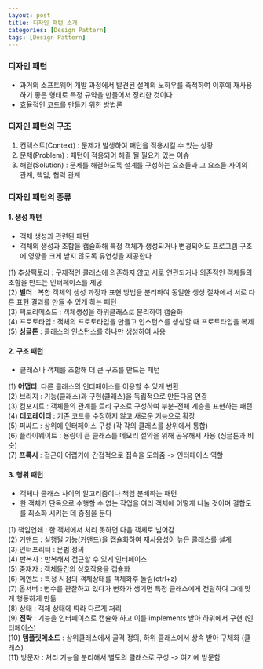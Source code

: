 ```yaml
---
layout: post
title: 디자인 패턴 소개
categories: [Design Pattern]
tags: [Design Pattern]
---
```


### 디자인 패턴
- 과거의 소프트웨어 개발 과정에서 발견된 설계의 노하우를 축적하여 이후에 재사용하기 좋은 형태로 특정 규약을 만들어서 정리한 것이다
- 효율적인 코드를 만들기 위한 방법론

### 디자인 패턴의 구조
1. 컨텍스트(Context) : 문제가 발생하여 패턴을 적용시킬 수 있는 상황
2. 문제(Problem) : 패턴이 적용되어 해결 될 필요가 있는 이슈
3. 해결(Solution) : 문제를 해결하도록 설계를 구성하는 요소들과 그 요소들 사이의 관계, 책임, 협력 관계

### 디자인 패턴의 종류
#### 1. 생성 패턴
- 객체 생성과 관련된 패턴
- 객체의 생성과 조합을 캡슐화해 특정 객체가 생성되거나 변경되어도 프로그램 구조에 영향을 크게 받지 않도록 유연성을 제공한다

(1) 추상팩토리 : 구제적인 클래스에 의존하지 않고 서로 연관되거나 의존적인 객체들의 조합을 만드는 인터페이스를 제공  
(2) **빌더** : 복합 객체의 생성 과정과 표현 방법을 분리하여 동일한 생성 절차에서 서로 다른 표현 결과를 만들 수 있게 하는 패턴  
(3) 팩토리메소드 : 객체생성을 하위클래스로 분리하여 캡슐화  
(4) 프로토타입 : 객체의 프로토타입을 만들고 인스턴스를 생성할 때 프로토타입을 복제  
(5) **싱글톤** : 클래스의 인스턴스를 하나만 생성하여 사용



#### 2. 구조 패턴
- 클래스나 객체를 조합해 더 큰 구조를 만드는 패턴

(1) **어댑터**: 다른 클래스의 인터페이스를 이용할 수 있게 변환  
(2) 브리지 : 기능(클래스)과 구현(클래스)을 독립적으로 만든다음 연결  
(3) 컴포지트 : 객체들의 관계를 트리 구조로 구성하여 부분-전체 계층을 표현하는 패턴  
(4) **데코레이터** : 기존 코드를 수정하지 않고 새로운 기능으로 확장  
(5) 퍼싸드 : 상위에 인터페이스 구성 (각 각의 클래스를 상위에서 통합)  
(6) 플라이웨이트 : 용량이 큰 클래스를 메모리 절약을 위해 공유해서 사용 (싱글톤과 비슷)   
(7) **프록시** : 접근이 어렵기에 간접적으로 접속을 도와줌 -> 인터페이스 역할


#### 3. 행위 패턴
- 객체나 클래스 사이의 알고리즘이나 책임 분배하는 패턴
- 한 객체가 단독으로 수행할 수 없는 작업을 여러 객체에 어떻게 나눌 것이며 결합도를 최소화 시키는 데 중점을 둔다

(1) 책임연쇄 : 한 객체에서 처리 못하면 다음 객체로 넘어감  
(2) 커맨드 : 실행될 기능(커맨드)을 캡슐화하여 재사용성이 높은 클래스를 설계  
(3) 인터프리터 : 문법 정의  
(4) 반복자 : 반복해서 접근할 수 있게 인터페이스  
(5) 중재자 : 객체들간의 상호작용을 캡슐화  
(6) 메멘토 : 특정 시점의 객체상태를 객체화후 돌림(ctrl+z)  
(7) 옵서버 : 변수를 관찰하고 있다가 변화가 생기면 특정 클래스에게 전달하여 그에 맞게 행동하게 만듦   
(8) 상태 : 객체 상태에 따라 다르게 처리  
(9) **전략** : 기능을 인터페이스로 캡슐화 하고 이를 implements 받아 하위에서 구현 (인터페이스)  
(10) **템플릿메소드** : 상위클래스에서 골격 정의, 하위 클래스에서 상속 받아 구체화 (클래스)  
(11) 방문자 : 처리 기능을 분리해서 별도의 클래스로 구성 -> 여기에 방문함